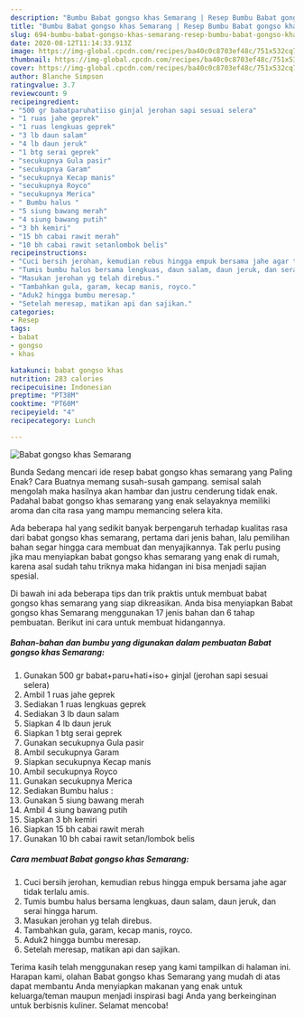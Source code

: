 ```yaml
---
description: "Bumbu Babat gongso khas Semarang | Resep Bumbu Babat gongso khas Semarang Yang Enak Dan Mudah"
title: "Bumbu Babat gongso khas Semarang | Resep Bumbu Babat gongso khas Semarang Yang Enak Dan Mudah"
slug: 694-bumbu-babat-gongso-khas-semarang-resep-bumbu-babat-gongso-khas-semarang-yang-enak-dan-mudah
date: 2020-08-12T11:14:33.913Z
image: https://img-global.cpcdn.com/recipes/ba40c0c8703ef48c/751x532cq70/babat-gongso-khas-semarang-foto-resep-utama.jpg
thumbnail: https://img-global.cpcdn.com/recipes/ba40c0c8703ef48c/751x532cq70/babat-gongso-khas-semarang-foto-resep-utama.jpg
cover: https://img-global.cpcdn.com/recipes/ba40c0c8703ef48c/751x532cq70/babat-gongso-khas-semarang-foto-resep-utama.jpg
author: Blanche Simpson
ratingvalue: 3.7
reviewcount: 9
recipeingredient:
- "500 gr babatparuhatiiso ginjal jerohan sapi sesuai selera"
- "1 ruas jahe geprek"
- "1 ruas lengkuas geprek"
- "3 lb daun salam"
- "4 lb daun jeruk"
- "1 btg serai geprek"
- "secukupnya Gula pasir"
- "secukupnya Garam"
- "secukupnya Kecap manis"
- "secukupnya Royco"
- "secukupnya Merica"
- " Bumbu halus "
- "5 siung bawang merah"
- "4 siung bawang putih"
- "3 bh kemiri"
- "15 bh cabai rawit merah"
- "10 bh cabai rawit setanlombok belis"
recipeinstructions:
- "Cuci bersih jerohan, kemudian rebus hingga empuk bersama jahe agar tidak terlalu amis."
- "Tumis bumbu halus bersama lengkuas, daun salam, daun jeruk, dan serai hingga harum."
- "Masukan jerohan yg telah direbus."
- "Tambahkan gula, garam, kecap manis, royco."
- "Aduk2 hingga bumbu meresap."
- "Setelah meresap, matikan api dan sajikan."
categories:
- Resep
tags:
- babat
- gongso
- khas

katakunci: babat gongso khas 
nutrition: 283 calories
recipecuisine: Indonesian
preptime: "PT38M"
cooktime: "PT60M"
recipeyield: "4"
recipecategory: Lunch

---
```



![Babat gongso khas Semarang](https://img-global.cpcdn.com/recipes/ba40c0c8703ef48c/751x532cq70/babat-gongso-khas-semarang-foto-resep-utama.jpg)

Bunda Sedang mencari ide resep babat gongso khas semarang yang Paling Enak? Cara Buatnya memang susah-susah gampang. semisal salah mengolah maka hasilnya akan hambar dan justru cenderung tidak enak. Padahal babat gongso khas semarang yang enak selayaknya memiliki aroma dan cita rasa yang mampu memancing selera kita.



Ada beberapa hal yang sedikit banyak berpengaruh terhadap kualitas rasa dari babat gongso khas semarang, pertama dari jenis bahan, lalu pemilihan bahan segar hingga cara membuat dan menyajikannya. Tak perlu pusing jika mau menyiapkan babat gongso khas semarang yang enak di rumah, karena asal sudah tahu triknya maka hidangan ini bisa menjadi sajian spesial.


Di bawah ini ada beberapa tips dan trik praktis untuk membuat babat gongso khas semarang yang siap dikreasikan. Anda bisa menyiapkan Babat gongso khas Semarang menggunakan 17 jenis bahan dan 6 tahap pembuatan. Berikut ini cara untuk membuat hidangannya.

<!--inarticleads1-->

##### Bahan-bahan dan bumbu yang digunakan dalam pembuatan Babat gongso khas Semarang:

1. Gunakan 500 gr babat+paru+hati+iso+ ginjal (jerohan sapi sesuai selera)
1. Ambil 1 ruas jahe geprek
1. Sediakan 1 ruas lengkuas geprek
1. Sediakan 3 lb daun salam
1. Siapkan 4 lb daun jeruk
1. Siapkan 1 btg serai geprek
1. Gunakan secukupnya Gula pasir
1. Ambil secukupnya Garam
1. Siapkan secukupnya Kecap manis
1. Ambil secukupnya Royco
1. Gunakan secukupnya Merica
1. Sediakan  Bumbu halus :
1. Gunakan 5 siung bawang merah
1. Ambil 4 siung bawang putih
1. Siapkan 3 bh kemiri
1. Siapkan 15 bh cabai rawit merah
1. Gunakan 10 bh cabai rawit setan/lombok belis




<!--inarticleads2-->

##### Cara membuat Babat gongso khas Semarang:

1. Cuci bersih jerohan, kemudian rebus hingga empuk bersama jahe agar tidak terlalu amis.
1. Tumis bumbu halus bersama lengkuas, daun salam, daun jeruk, dan serai hingga harum.
1. Masukan jerohan yg telah direbus.
1. Tambahkan gula, garam, kecap manis, royco.
1. Aduk2 hingga bumbu meresap.
1. Setelah meresap, matikan api dan sajikan.




Terima kasih telah menggunakan resep yang kami tampilkan di halaman ini. Harapan kami, olahan Babat gongso khas Semarang yang mudah di atas dapat membantu Anda menyiapkan makanan yang enak untuk keluarga/teman maupun menjadi inspirasi bagi Anda yang berkeinginan untuk berbisnis kuliner. Selamat mencoba!
